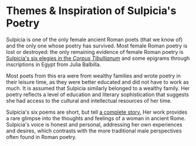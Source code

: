 # Themes & Inspiration of Sulpicia's Poetry
Sulpicia is one of the only female ancient Roman poets (that we know of) and the only one whose poetry has survived. Most female Roman poetry is lost or destroyed: the only remaining evidence of female Roman poetry is [Sulpicia's six elegies in the *Corpus Tibullianum*](/sulpicia-1.md) and some epigrams through inscriptions in Egypt from Julia Balbilla. 

Most poets from this era were from wealthy families and wrote poetry in their leisure time, as they were better educated and did not have to work as much. It is assumed that Sulpicia similarly belonged to a wealthy family. Her poetry reflects a level of education and literary sophistication that suggests she had access to the cultural and intellectual resources of her time.

Sulpicia's six poems are short, but tell [a complete story.](/sulpicia-summary.md) Her work provides a rare glimpse into the thoughts and feelings of a woman in ancient Rome. Sulpicia's voice is honest and personal, addressing her own experiences and desires, which contrasts with the more traditional male perspectives often found in Roman poetry.